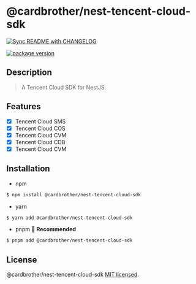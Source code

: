 # @cardbrother/nest-tencent-cloud-sdk

[![Sync README with CHANGELOG](https://github.com/guotingchao/nest-tencent-cloud-sdk/actions/workflows/sync-readme.yml/badge.svg)](https://github.com/guotingchao/nest-tencent-cloud-sdk/actions/workflows/sync-readme.yml)

[![package version](https://badge.fury.io/js/@cardbrother%2Fnestjs-tencent-cloud-sdk.svg)](https://badge.fury.io/js/@cardbrother%2Fnestjs-tencent-cloud-sdk)

## Description

> A Tencent Cloud SDK for NestJS.

## Features

- [x] Tencent Cloud SMS
- [x] Tencent Cloud COS
- [x] Tencent Cloud CVM
- [x] Tencent Cloud CDB
- [x] Tencent Cloud CVM

## Installation

- npm

```bash
$ npm install @cardbrother/nest-tencent-cloud-sdk
```

- yarn

```bash
$ yarn add @cardbrother/nest-tencent-cloud-sdk
```

- pnpm 🚀 **Recommended**

```bash
$ pnpm add @cardbrother/nest-tencent-cloud-sdk
```

## License

@cardbrother/nest-tencent-cloud-sdk [MIT licensed](LICENSE).
